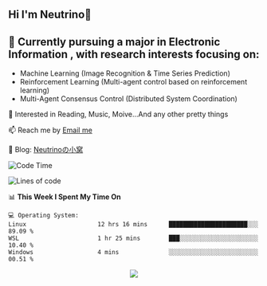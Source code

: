 ## Hi I'm Neutrino👋

## 🔭 Currently pursuing a major in Electronic Information , with research interests focusing on:
- Machine Learning (Image Recognition & Time Series Prediction)
- Reinforcement Learning (Multi-agent control based on reinforcement learning)
- Multi-Agent Consensus Control (Distributed System Coordination)

💫 Interested in Reading, Music, Moive...And any other pretty things

📫 Reach me by [Email me](mailto:neutrin1zzz@gmail.com)

💬 Blog: [Neutrinoの小窝](https://neutrino.top/)

<!--START_SECTION:waka-->
![Code Time](http://img.shields.io/badge/Code%20Time-570%20hrs%208%20mins-blue)

![Lines of code](https://img.shields.io/badge/From%20Hello%20World%20I%27ve%20Written-761.8%20thousand%20lines%20of%20code-blue)

📊 **This Week I Spent My Time On** 

```text
💻 Operating System: 
Linux                    12 hrs 16 mins      ██████████████████████░░░   89.09 % 
WSL                      1 hr 25 mins        ███░░░░░░░░░░░░░░░░░░░░░░   10.40 % 
Windows                  4 mins              ░░░░░░░░░░░░░░░░░░░░░░░░░   00.51 % 
```


<!--END_SECTION:waka-->

<div align="center">
<img align="center" src="https://skillicons.dev/icons?i=c,cpp,py&theme=dark" />
  
<!--
**Neutrin1/Neutrin1** is a ✨ _special_ ✨ repository because its `README.md` (this file) appears on your GitHub profile.

![header](https://capsule-render.vercel.app/api?type=venom&color=auto&height=100&section=header&text=Wish%20u%20have%20a%20nice%20day&fontSize=30&theme=tokyonight)
